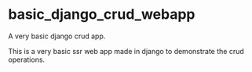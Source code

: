 # basic_django_crud_webapp
A very basic django crud app.

This is a very basic ssr web app made in django to demonstrate the crud operations.
